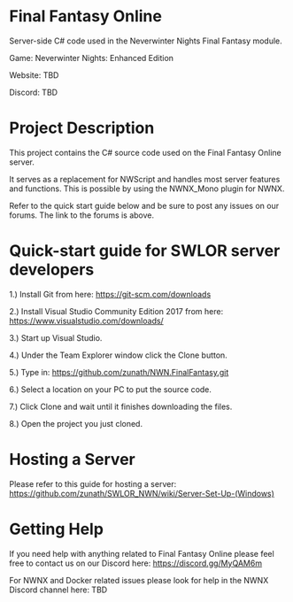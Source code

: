 # Final Fantasy Online
Server-side C# code used in the Neverwinter Nights Final Fantasy module.

Game: Neverwinter Nights: Enhanced Edition

Website: TBD

Discord: TBD

# Project Description

This project contains the C# source code used on the Final Fantasy Online server. 

It serves as a replacement for NWScript and handles most server features and functions. This is possible by using the NWNX_Mono plugin for NWNX.

Refer to the quick start guide below and be sure to post any issues on our forums. The link to the forums is above.

# Quick-start guide for SWLOR server developers

1.) Install Git from here: https://git-scm.com/downloads

2.) Install Visual Studio Community Edition 2017 from here: https://www.visualstudio.com/downloads/

3.) Start up Visual Studio.

4.) Under the Team Explorer window click the Clone button.

5.) Type in: https://github.com/zunath/NWN.FinalFantasy.git

6.) Select a location on your PC to put the source code.

7.) Click Clone and wait until it finishes downloading the files.

8.) Open the project you just cloned.

# Hosting a Server

Please refer to this guide for hosting a server: https://github.com/zunath/SWLOR_NWN/wiki/Server-Set-Up-(Windows)

# Getting Help

If you need help with anything related to Final Fantasy Online please feel free to contact us on our Discord here: https://discord.gg/MyQAM6m

For NWNX and Docker related issues please look for help in the NWNX Discord channel here: TBD
